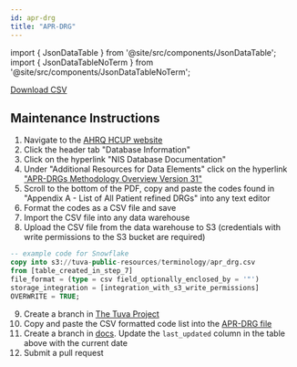 ```yaml
---
id: apr-drg
title: "APR-DRG"
---
```


import { JsonDataTable } from '@site/src/components/JsonDataTable';
import { JsonDataTableNoTerm } from '@site/src/components/JsonDataTableNoTerm';

<JsonDataTable  jsonPath="nodes.seed\.the_tuva_project\.terminology__apr_drg.columns" />

<a href="https://tuva-public-resources.s3.amazonaws.com/versioned_terminology/latest/apr_drg.csv_0_0_0.csv.gz">Download CSV</a>

## Maintenance Instructions

1. Navigate to the [AHRQ HCUP website](https://hcup-us.ahrq.gov/)
2. Click the header tab "Database Information"
3. Click on the hyperlink "NIS Database Documentation"
4. Under "Additional Resources for Data Elements" click on the hyperlink ["APR-DRGs Methodology Overview Version 31"](https://hcup-us.ahrq.gov/db/nation/nis/grp031_aprdrg_meth_ovrview.pdf)
5. Scroll to the bottom of the PDF, copy and paste the codes found in "Appendix A - List of All Patient refined DRGs" into any text editor
6. Format the codes as a CSV file and save
7. Import the CSV file into any data warehouse
8. Upload the CSV file from the data warehouse to S3 (credentials with write permissions to the S3 bucket are required)
```sql
-- example code for Snowflake
copy into s3://tuva-public-resources/terminology/apr_drg.csv
from [table_created_in_step_7]
file_format = (type = csv field_optionally_enclosed_by = '"')
storage_integration = [integration_with_s3_write_permissions]
OVERWRITE = TRUE;
```
9. Create a branch in [The Tuva Project](https://github.com/tuva-health/tuva)
10. Copy and paste the CSV formatted code list into the [APR-DRG file](https://github.com/tuva-health/tuva/blob/main/seeds/terminology/terminology__apr_drg.csv)
11. Create a branch in [docs](https://github.com/tuva-health/docs). Update the `last_updated` column in the table above with the current date
12. Submit a pull request
